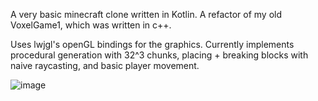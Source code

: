 A very basic minecraft clone written in Kotlin. A refactor of my old VoxelGame1, which was written in c++.

Uses lwjgl's openGL bindings for the graphics. Currently implements procedural generation with 32^3 chunks, placing + breaking blocks with naive raycasting, and basic player movement.

![image](https://github.com/FindlayRoyds/VoxelGame2/assets/24942942/9dc77ffa-50b7-4228-b794-d86af561acc2)


